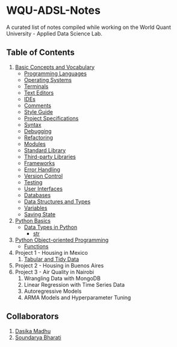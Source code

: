 # WQU-ADSL-Notes
A curated list of notes compiled while working on the World Quant University - Applied Data Science Lab.

## Table of Contents
1. [Basic Concepts and Vocabulary](https://github.com/DasikaMadhu/WQU-ADSL-Notes/blob/main/Basic%20Concepts%20and%20Vocabulary.md)
    - [Programming Languages](https://github.com/DasikaMadhu/WQU-ADSL-Notes/blob/main/Basic%20Concepts%20and%20Vocabulary.md#programming-languages)
    - [Operating Systems](https://github.com/DasikaMadhu/WQU-ADSL-Notes/blob/main/Basic%20Concepts%20and%20Vocabulary.md#operating-systems)
    - [Terminals](https://github.com/DasikaMadhu/WQU-ADSL-Notes/blob/main/Basic%20Concepts%20and%20Vocabulary.md#terminal)
    - [Text Editors](https://github.com/DasikaMadhu/WQU-ADSL-Notes/blob/main/Basic%20Concepts%20and%20Vocabulary.md#text-editors)
    - [IDEs](https://github.com/DasikaMadhu/WQU-ADSL-Notes/blob/main/Basic%20Concepts%20and%20Vocabulary.md#ides)
    - [Comments](https://github.com/DasikaMadhu/WQU-ADSL-Notes/blob/main/Basic%20Concepts%20and%20Vocabulary.md#comments)
    - [Style Guide](https://github.com/DasikaMadhu/WQU-ADSL-Notes/blob/main/Basic%20Concepts%20and%20Vocabulary.md#style-guide)
    - [Project Specifications](https://github.com/DasikaMadhu/WQU-ADSL-Notes/blob/main/Basic%20Concepts%20and%20Vocabulary.md#project-specifications)
    - [Syntax](https://github.com/DasikaMadhu/WQU-ADSL-Notes/blob/main/Basic%20Concepts%20and%20Vocabulary.md#syntax)
    - [Debugging](https://github.com/DasikaMadhu/WQU-ADSL-Notes/blob/main/Basic%20Concepts%20and%20Vocabulary.md#debugging)
    - [Refactoring](https://github.com/DasikaMadhu/WQU-ADSL-Notes/blob/main/Basic%20Concepts%20and%20Vocabulary.md#refactoring)
    - [Modules](https://github.com/DasikaMadhu/WQU-ADSL-Notes/blob/main/Basic%20Concepts%20and%20Vocabulary.md#modules)
    - [Standard Library](https://github.com/DasikaMadhu/WQU-ADSL-Notes/blob/main/Basic%20Concepts%20and%20Vocabulary.md#standard-library)
    - [Third-party Libraries](https://github.com/DasikaMadhu/WQU-ADSL-Notes/blob/main/Basic%20Concepts%20and%20Vocabulary.md#thrid-party-libraries)
    - [Frameworks](https://github.com/DasikaMadhu/WQU-ADSL-Notes/blob/main/Basic%20Concepts%20and%20Vocabulary.md#frameworks)
    - [Error Handling](https://github.com/DasikaMadhu/WQU-ADSL-Notes/blob/main/Basic%20Concepts%20and%20Vocabulary.md#error-handling)
    - [Version Control](https://github.com/DasikaMadhu/WQU-ADSL-Notes/blob/main/Basic%20Concepts%20and%20Vocabulary.md#version-control)
    - [Testing](https://github.com/DasikaMadhu/WQU-ADSL-Notes/blob/main/Basic%20Concepts%20and%20Vocabulary.md#testing)
    - [User Interfaces](https://github.com/DasikaMadhu/WQU-ADSL-Notes/blob/main/Basic%20Concepts%20and%20Vocabulary.md#user-interfaces)
    - [Databases](https://github.com/DasikaMadhu/WQU-ADSL-Notes/blob/main/Basic%20Concepts%20and%20Vocabulary.md#databases)
    - [Data Structures and Types](https://github.com/DasikaMadhu/WQU-ADSL-Notes/blob/main/Basic%20Concepts%20and%20Vocabulary.md#data-structures-and-types)
    - [Variables](https://github.com/DasikaMadhu/WQU-ADSL-Notes/blob/main/Basic%20Concepts%20and%20Vocabulary.md#variables)
    - [Saving State](https://github.com/DasikaMadhu/WQU-ADSL-Notes/blob/main/Basic%20Concepts%20and%20Vocabulary.md#saving-state)
2. [Python Basics](https://github.com/DasikaMadhu/WQU-ADSL-Notes/blob/main/Python%20Basics.md)
    - [Data Types in Python](https://github.com/DasikaMadhu/WQU-ADSL-Notes/blob/main/Python%20Basics.md#data-types-in-python)
        - [str](https://github.com/DasikaMadhu/WQU-ADSL-Notes/blob/main/Python%20Basics.md#str)
3. [Python Object-oriented Programming](https://github.com/DasikaMadhu/WQU-ADSL-Notes/blob/main/Object-oriented%20Programming.md)
    - [Functions](https://github.com/DasikaMadhu/WQU-ADSL-Notes/blob/main/Object-oriented%20Programming.md#functions)
4. Project 1 - Housing in Mexico
    1. [Tabular and Tidy Data](https://github.com/DasikaMadhu/WQU-ADSL-Notes/blob/main/Tabular%20and%20Tidy%20Data.md)
5. Project 2 - Housing in Buenos Aires
6. Project 3 - Air Quality in Nairobi
    1. Wrangling Data with MongoDB
    2. Linear Regression with Time Series Data
    3. Autoregressive Models
    4. ARMA Models and Hyperparameter Tuning 



## Collaborators
1. [Dasika Madhu](https://github.com/DasikaMadhu)
2. [Soundarya Bharati](https://github.com/sou96bharati)
